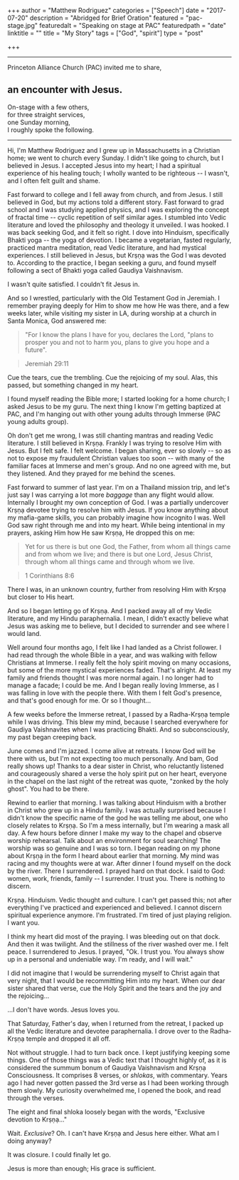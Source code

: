 +++
author = "Matthew Rodriguez"
categories = ["Speech"]
date = "2017-07-20"
description = "Abridged for Brief Oration"
featured = "pac-stage.jpg"
featuredalt = "Speaking on stage at PAC"
featuredpath = "date"
linktitle = ""
title = "My Story"
tags = ["God", "spirit"]
type = "post"

+++

***

Princeton Alliance Church (PAC) invited me to share,

## an encounter with Jesus.

On-stage with a few others, \
for three straight services, \
one Sunday morning, \
I roughly spoke the following.

***

Hi, I'm Matthew Rodriguez and I grew up in Massachusetts in a Christian home; we went to church every Sunday.  I didn't like going to church, but I believed in Jesus.  I accepted Jesus into my heart; I had a spiritual experience of his healing touch; I wholly wanted to be righteous -- I wasn't, and I often felt guilt and shame.

Fast forward to college and I fell away from church, and from Jesus.  I still believed in God, but my actions told a different story.  Fast forward to grad school and I was studying applied physics, and I was exploring the concept of fractal time -- cyclic repetition of self similar ages.  I stumbled into Vedic literature and loved the philosophy and theology it unveiled.  I was hooked.  I was back seeking God, and it felt so right.  I dove into Hinduism, specifically Bhakti yoga -- the yoga of devotion.  I became a vegetarian, fasted regularly, practiced mantra meditation, read Vedic literature, and had mystical experiences.  I still believed in Jesus, but Krṣṇạ was the God I was devoted to.  According to the practice, I began seeking a guru, and found myself following a sect of Bhakti yoga called Gaudiya Vaishnavism.

I wasn't quite satisfied.  I couldn't fit Jesus in.

And so I wrestled, particularly with the Old Testament God in Jeremiah.  I remember praying deeply for Him to show me how He was there, and a few weeks later, while visiting my sister in LA, during worship at a church in Santa Monica, God answered me:

> "For I know the plans I have for you, declares the Lord, "plans to prosper you and not to harm you, plans to give you hope and a future". 

> Jeremiah 29:11
 
Cue the tears, cue the trembling.  Cue the rejoicing of my soul.  Alas, this passed, but something changed in my heart.

I found myself reading the Bible more; I started looking for a home church; I asked Jesus to be my guru.  The next thing I know I'm getting baptized at PAC, and I'm hanging out with other young adults through Immerse (PAC young adults group).

Oh don't get me wrong, I was still chanting mantras and reading Vedic literature.  I still believed in Krṣṇạ.  Frankly I was trying to resolve Him with Jesus.  But I felt safe.  I felt welcome.  I began sharing, ever so slowly -- so as not to expose my fraudulent Christian values too soon -- with many of the familiar faces at Immerse and men's group.  And no one agreed with me, but they listened.  And they prayed for me behind the scenes.  

Fast forward to summer of last year.  I'm on a Thailand mission trip, and let's just say I was carrying a lot more *baggage* than any flight would allow.  Internally I brought my own conception of God.  I was a partially undercover Krṣṇạ devotee trying to resolve him with Jesus.  If you know anything about my mafia-game skills, you can probably imagine how incognito I was.  Well God saw right through me and into my heart.  While being intentional in my prayers, asking Him how He saw Krṣṇạ, He dropped this on me:

> Yet for us there is but one God, the Father, from whom all things came and from whom we live; and there is but one Lord, Jesus Christ, through whom all things came and through whom we live.  

> 1 Corinthians 8:6

There I was, in an unknown country, further from resolving Him with Krṣṇạ but closer to His heart.

And so I began letting go of Krṣṇạ.  And I packed away all of my Vedic literature, and my Hindu paraphernalia.  I mean, I didn't exactly believe what Jesus was asking me to believe, but I decided to surrender and see where I would land.

Well around four months ago, I felt like I had landed as a Christ follower.  I had read through the whole Bible in a year, and was walking with fellow Christians at Immerse.  I really felt the holy spirit moving on many occasions, but some of the more mystical experiences faded.  That's alright.  At least my family and friends thought I was more normal again.  I no longer had to manage a facade; I could be me.  And I began really loving Immerse, as I was falling in love with the people there.  With them I felt God's presence, and that's good enough for me.  Or so I thought...

A few weeks before the Immerse retreat, I passed by a Radha-Krṣṇạ temple while I was driving.  This blew my mind, because I searched everywhere for Gaudiya Vaishnavites when I was practicing Bhakti.  And so subconsciously, my past began creeping back.

June comes and I'm jazzed.  I come alive at retreats.  I know God will be there with us, but I'm not expecting too much personally.  And bam, God really shows up!  Thanks to a dear sister in Christ, who reluctantly listened and courageously shared a verse the holy spirit put on her heart, everyone in the chapel on the last night of the retreat was quote, "zonked by the holy ghost".  You had to be there.

Rewind to earlier that morning.  I was talking about Hinduism with a brother in Christ who grew up in a Hindu family.  I was actually surprised because I didn't know the specific name of the god he was telling me about, one who closely relates to Krṣṇạ.  So I'm a mess internally, but I'm wearing a mask all day.  A few hours before dinner I make my way to the chapel and observe worship rehearsal.  Talk about an environment for soul searching! The worship was so genuine and I was so torn.  I began reading on my phone about Krṣṇạ in the form I heard about earlier that morning.  My mind was racing and my thoughts were at war.  After dinner I found myself on the dock by the river.  There I surrendered.  I prayed hard on that dock.  I said to God: women, work, friends, family -- I surrender.  I trust you.  There is nothing to discern.

Krṣṇạ.  Hinduism.  Vedic thought and culture.  I can't get passed this; not after everything I've practiced and experienced and believed.  I cannot discern spiritual experience anymore.  I'm frustrated.  I'm tired of just playing religion.  I want you.

I think my heart did most of the praying.  I was bleeding out on that dock.  And then it was twilight.  And the stillness of the river washed over me.  I felt peace.  I surrendered to Jesus.  I prayed, "Ok.  I trust you.  You always show up in a personal and undeniable way.  I'm ready, and I will wait."

I did not imagine that I would be surrendering myself to Christ again that very night, that I would be recommitting Him into my heart.  When our dear sister shared that verse, cue the Holy Spirit and the tears and the joy and the rejoicing...

...I don't have words.  Jesus loves you.

That Saturday, Father's day, when I returned from the retreat, I packed up all the Vedic literature and devotee paraphernalia.  I drove over to the Radha-Krṣṇạ temple and dropped it all off.

Not without struggle.  I had to turn back once.  I kept justifying keeping some things.  One of those things was a Vedic text that I thought highly of, as it is considered the summum bonum of Gaudiya Vaishnavism and Krṣṇạ Consciousness.  It comprises 8 verses, or *shlokas*, with commentary.  Years ago I had never gotten passed the 3rd verse as I had been working through them slowly.  My curiosity overwhelmed me, I opened the book, and read through the verses.  

The eight and final shloka loosely began with the words, "Exclusive devotion to Krṣṇạ..."

Wait.  *Exclusive*?  Oh.  I can't have Krṣṇạ and Jesus here either.  What am I doing anyway?

It was closure.  I could finally let go.  

Jesus is more than enough; His grace is sufficient.